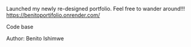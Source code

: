 Launched my newly re-designed portfolio. Feel free to wander around!!!
https://benitoportifolio.onrender.com/

Code base

Author: Benito Ishimwe
